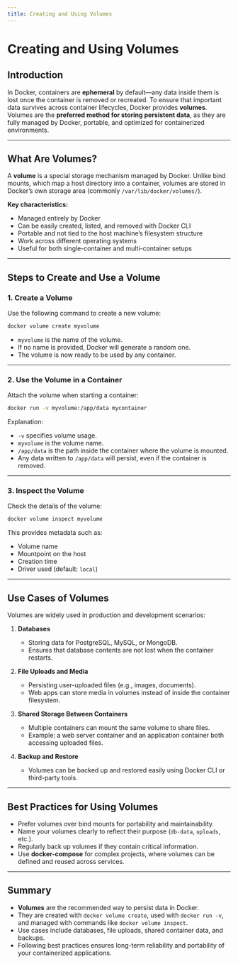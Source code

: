 ```yaml
---
title: Creating and Using Volumes
---
```

# Creating and Using Volumes

## Introduction

In Docker, containers are **ephemeral** by default—any data inside them is lost once the container is removed or recreated. To ensure that important data survives across container lifecycles, Docker provides **volumes**.
Volumes are the **preferred method for storing persistent data**, as they are fully managed by Docker, portable, and optimized for containerized environments.

---

## What Are Volumes?

A **volume** is a special storage mechanism managed by Docker. Unlike bind mounts, which map a host directory into a container, volumes are stored in Docker’s own storage area (commonly `/var/lib/docker/volumes/`).

**Key characteristics:**

* Managed entirely by Docker
* Can be easily created, listed, and removed with Docker CLI
* Portable and not tied to the host machine’s filesystem structure
* Work across different operating systems
* Useful for both single-container and multi-container setups

---

## Steps to Create and Use a Volume

### 1. Create a Volume

Use the following command to create a new volume:

```bash
docker volume create myvolume
```

* `myvolume` is the name of the volume.
* If no name is provided, Docker will generate a random one.
* The volume is now ready to be used by any container.

---

### 2. Use the Volume in a Container

Attach the volume when starting a container:

```bash
docker run -v myvolume:/app/data mycontainer
```

Explanation:

* `-v` specifies volume usage.
* `myvolume` is the volume name.
* `/app/data` is the path inside the container where the volume is mounted.
* Any data written to `/app/data` will persist, even if the container is removed.

---

### 3. Inspect the Volume

Check the details of the volume:

```bash
docker volume inspect myvolume
```

This provides metadata such as:

* Volume name
* Mountpoint on the host
* Creation time
* Driver used (default: `local`)

---

## Use Cases of Volumes

Volumes are widely used in production and development scenarios:

1. **Databases**

   * Storing data for PostgreSQL, MySQL, or MongoDB.
   * Ensures that database contents are not lost when the container restarts.

2. **File Uploads and Media**

   * Persisting user-uploaded files (e.g., images, documents).
   * Web apps can store media in volumes instead of inside the container filesystem.

3. **Shared Storage Between Containers**

   * Multiple containers can mount the same volume to share files.
   * Example: a web server container and an application container both accessing uploaded files.

4. **Backup and Restore**

   * Volumes can be backed up and restored easily using Docker CLI or third-party tools.

---

## Best Practices for Using Volumes

* Prefer volumes over bind mounts for portability and maintainability.
* Name your volumes clearly to reflect their purpose (`db-data`, `uploads`, etc.).
* Regularly back up volumes if they contain critical information.
* Use **docker-compose** for complex projects, where volumes can be defined and reused across services.

---

## Summary

* **Volumes** are the recommended way to persist data in Docker.
* They are created with `docker volume create`, used with `docker run -v`, and managed with commands like `docker volume inspect`.
* Use cases include databases, file uploads, shared container data, and backups.
* Following best practices ensures long-term reliability and portability of your containerized applications.
